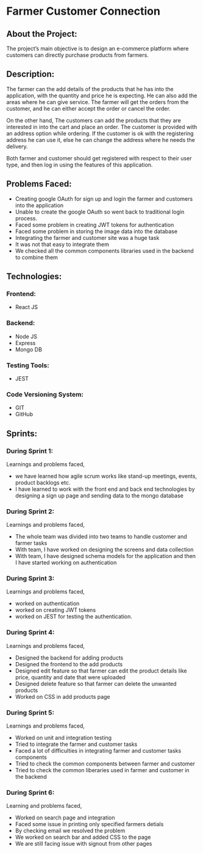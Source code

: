 # Farmer Customer Connection
## About the Project:
The project’s main objective is to design an e-commerce platform where customers can directly purchase products from farmers.

## Description:
The farmer can the add details of the products that he has into the application, with the quantity and price he is expecting. He can also add the areas where he can give service. The farmer will get the orders from the customer, and he can either accept the order or cancel the order. 
	
On the other hand, The customers can add the products that they are interested in into the cart and place an order. The customer is provided with an address option while ordering. If the customer is ok with the registering address he can use it, else he can change the address where he needs the delivery.

Both farmer and customer should get registered with respect to their user type, and then log in using the features of this application.
	
## Problems Faced:
* Creating google OAuth for sign up and login the farmer and customers into the application
* Unable to create the google OAuth so went back to traditional login process.
* Faced some problem in creating JWT tokens for authentication
* Faced some problem in storing the image data into the database
* Integrating the farmer and customer site was a huge task
* It was not that easy to integrate them
* We checked all the common components libraries used in the backend to combine them

## Technologies:
### Frontend:
* React JS

### Backend:
* Node JS 
* Express 
* Mongo DB

### Testing Tools:
* JEST

### Code Versioning System:
* GIT 
* GitHub

## Sprints:
### During Sprint 1:
Learnings and problems faced,
* we have learned how agile scrum works like stand-up meetings, events, product backlogs etc. 
* I have learned to work with the front end and back end technologies by designing a sign up page and sending data to the mongo database


### During Sprint 2:
Learnings and problems faced,
* The whole team was divided into two teams to handle customer and farmer tasks
* With team, I have worked on designing the screens and data collection
* With team, I have designed schema models for the application and then I have started working on authentication


### During Sprint 3:
Learnings and problems faced,
* worked on authentication 
* worked on creating JWT tokens
* worked on JEST for testing the authentication.


### During Sprint 4:
Learnings and problems faced,
* Designed the backend for adding products 
* Designed the frontend to the add products
* Designed edit feature so that farmer can edit the product details like price, quantity and date that were uploaded
* Designed delete feature so that farmer can delete the unwanted products
* Worked on CSS in add products page

### During Sprint 5:
Learnings and problems faced,
* Worked on unit and integration testing
* Tried to integrate the farmer and customer tasks
* Faced a lot of difficulties in integrating farmer and customer tasks components
* Tried to check the common components between farmer and customer
* Tried to check the common liberaries used in farmer and customer in the backend

### During Sprint 6:
Learning and problems faced,
* Worked on search page and integration
* Faced some issue in printing only specified farmers detials
* By checking email we resolved the problem
* We worked on search bar and added CSS to the page
* We are still facing issue with signout from other pages
